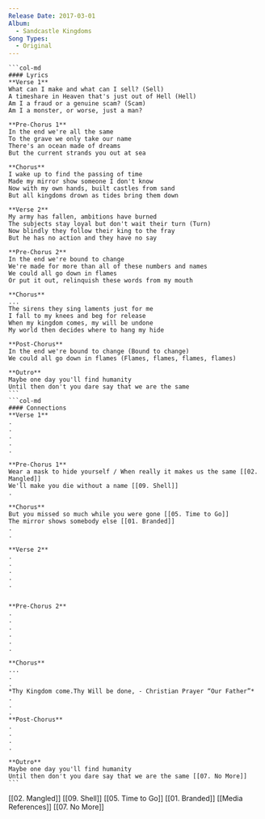 ```yaml
---
Release Date: 2017-03-01
Album:
  - Sandcastle Kingdoms
Song Types:
  - Original
---
```


````col
```col-md
#### Lyrics
**Verse 1**
What can I make and what can I sell? (Sell)
A timeshare in Heaven that's just out of Hell (Hell)
Am I a fraud or a genuine scam? (Scam)
Am I a monster, or worse, just a man?

**Pre-Chorus 1**
In the end we're all the same
To the grave we only take our name
There's an ocean made of dreams
But the current strands you out at sea

**Chorus**
I wake up to find the passing of time
Made my mirror show someone I don't know
Now with my own hands, built castles from sand
But all kingdoms drown as tides bring them down

**Verse 2**
My army has fallen, ambitions have burned
The subjects stay loyal but don't wait their turn (Turn)
Now blindly they follow their king to the fray
But he has no action and they have no say

**Pre-Chorus 2**
In the end we're bound to change
We're made for more than all of these numbers and names
We could all go down in flames
Or put it out, relinquish these words from my mouth

**Chorus**
...
The sirens they sing laments just for me
I fall to my knees and beg for release
When my kingdom comes, my will be undone
My world then decides where to hang my hide

**Post-Chorus**
In the end we're bound to change (Bound to change)
We could all go down in flames (Flames, flames, flames, flames)

**Outro**
Maybe one day you'll find humanity
Until then don't you dare say that we are the same
```
```col-md
#### Connections
**Verse 1**
.
.
.
.
.

**Pre-Chorus 1**
Wear a mask to hide yourself / When really it makes us the same [[02. Mangled]]
We'll make you die without a name [[09. Shell]]
.

**Chorus**
But you missed so much while you were gone [[05. Time to Go]]
The mirror shows somebody else [[01. Branded]]
.
.

**Verse 2**
.
.
.
.
.


**Pre-Chorus 2**
.
.
.
.
.
.

**Chorus**
...
.
.
*Thy Kingdom come.Thy Will be done, - Christian Prayer “Our Father”*
.
.
.
**Post-Chorus**
.
.
.
.

**Outro**
Maybe one day you'll find humanity
Until then don't you dare say that we are the same [[07. No More]]
```
````
[[02. Mangled]]
[[09. Shell]]
[[05. Time to Go]]
[[01. Branded]]
[[Media References]]
[[07. No More]]